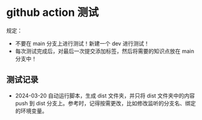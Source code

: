 # github action 测试

规定：

- 不要在 main 分支上进行测试！新建一个 dev 进行测试！
- 每次测试完成后，对最后一次提交添加标签，然后将需要的知识点放在 main 分支中！

## 测试记录

- 2024-03-20 自动运行脚本，生成 dist 文件夹，并只将 dist 文件夹中的内容 push 到 dist 分支上。参考时，记得按需更改，比如修改监听的分支名、绑定的环境变量。
